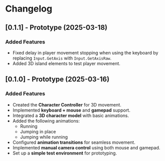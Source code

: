 # Changelog

## [0.1.1] - Prototype (2025-03-18)

### Added Features

- Fixed delay in player movement stopping when using the keyboard by replacing `Input.GetAxis` with `Input.GetAxisRaw`.
- Added 3D island elements to test player movement.

## [0.1.0] - Prototype (2025-03-16)

### Added Features

- Created the **Character Controller** for 3D movement.
- Implemented **keyboard + mouse** and **gamepad** support.
- Integrated a **3D character model** with basic animations.
- Added the following animations:
  - Running
  - Jumping in place
  - Jumping while running
- Configured **animation transitions** for seamless movement.
- Implemented **manual camera control** using both mouse and gamepad.
- Set up a **simple test environment** for prototyping.
